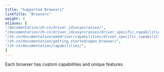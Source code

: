```yaml
---
title: "Supported Browsers"
linkTitle: "Browsers"
weight: 4
aliases: [
"/documentation/zh-cn/driver_idiosyncrasies/",
"/documentation/zh-cn/driver_idiosyncrasies/driver_specific_capabilities/",
"/zh-cn/documentation/webdriver/capabilities/driver_specific_capabilities/",
"/zh-cn/documentation/getting_started/open_browser/",
"/zh-cn/documentation/capabilities/",
]
---
```


Each browser has custom capabilities and unique features.
